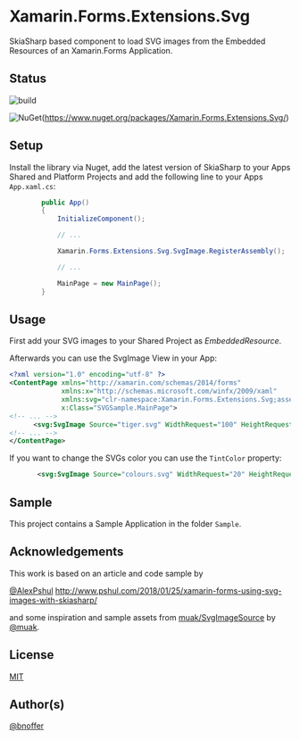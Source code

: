 ﻿# Xamarin.Forms.Extensions.Svg

SkiaSharp based component to load SVG images from the Embedded Resources of an Xamarin.Forms Application.

## Status

![build](https://github.com/bnoffer/XamExtensionsSvg/actions/workflows/ci.yml/badge.svg)

![NuGet](https://img.shields.io/nuget/v/Xamarin.Forms.Extensions.Svg.svg?style=flat-square&label=nuget)(https://www.nuget.org/packages/Xamarin.Forms.Extensions.Svg/)

## Setup

Install the library via Nuget, add the latest version of SkiaSharp to your Apps Shared and Platform Projects and add the following line to your Apps `App.xaml.cs`:

```csharp
        public App()
        {
            InitializeComponent();

            // ...

            Xamarin.Forms.Extensions.Svg.SvgImage.RegisterAssembly();

            // ...

            MainPage = new MainPage();
        }
```

## Usage

First add your SVG images to your Shared Project as _EmbeddedResource_.

Afterwards you can use the SvgImage View in your App:

```xml
<?xml version="1.0" encoding="utf-8" ?>
<ContentPage xmlns="http://xamarin.com/schemas/2014/forms"
             xmlns:x="http://schemas.microsoft.com/winfx/2009/xaml"
             xmlns:svg="clr-namespace:Xamarin.Forms.Extensions.Svg;assembly=XamExtensionsSvg"
             x:Class="SVGSample.MainPage">
<!-- ... -->
      <svg:SvgImage Source="tiger.svg" WidthRequest="100" HeightRequest="100" />
<!-- ... -->
</ContentPage>
```

If you want to change the SVGs color you can use the `TintColor` property:

```xml
       <svg:SvgImage Source="colours.svg" WidthRequest="20" HeightRequest="20" TintColor="#fcd303" />
```

## Sample

This project contains a Sample Application in the folder `Sample`.

## Acknowledgements

This work is based on an article and code sample by

[@AlexPshul](https://github.com/AlexPshul) http://www.pshul.com/2018/01/25/xamarin-forms-using-svg-images-with-skiasharp/

and some inspiration and sample assets from [muak/SvgImageSource](https://github.com/muak/SvgImageSource) by [@muak](https://github.com/muak).

## License

[MIT](https://github.com/bnoffer/XamExtensionsSvg/blob/master/LICENSE)

## Author(s)

[@bnoffer](https://github.com/bnoffer)
